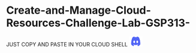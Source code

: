 # Create-and-Manage-Cloud-Resources-Challenge-Lab-GSP313-
 JUST COPY AND PASTE IN YOUR CLOUD SHELL
<a href="https://discord.gg/KrkbmCSZVQ"><img src="discordfinal.png" height="27" width="35" alt=""></a>
